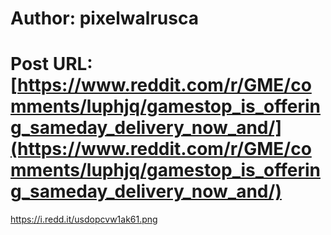 # Author: pixelwalrusca
# Post URL: [https://www.reddit.com/r/GME/comments/luphjq/gamestop_is_offering_sameday_delivery_now_and/](https://www.reddit.com/r/GME/comments/luphjq/gamestop_is_offering_sameday_delivery_now_and/)


https://i.redd.it/usdopcvw1ak61.png